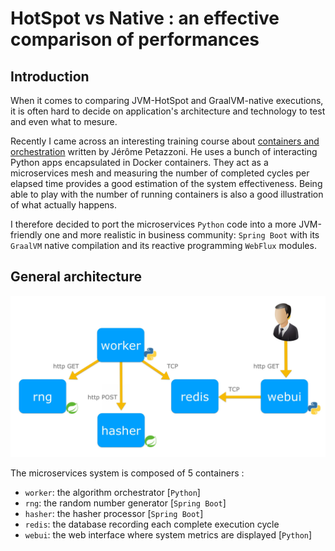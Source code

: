 # HotSpot vs Native : an effective comparison of performances

## Introduction
When it comes to comparing JVM-HotSpot and GraalVM-native executions, 
it is often hard to decide on application's architecture and technology to test and even what to mesure.

Recently I came across an interesting training course about [containers and orchestration](https://github.com/jpetazzo/container.training) 
written by Jérôme Petazzoni. He uses a bunch of interacting Python apps encapsulated in Docker containers. They act as 
a microservices mesh and measuring the number of completed cycles per elapsed time provides a good estimation of the 
system effectiveness. Being able to play with the number of running containers is also a good illustration of what 
actually happens.

I therefore decided to port the microservices `Python` code into a more JVM-friendly one and more realistic in
business community: `Spring Boot` with its `GraalVM` native compilation and its reactive programming `WebFlux` modules.

## General architecture

![schéma d'architecture](docs/architecture.jpg)

The microservices system is composed of 5 containers :
- `worker`: the algorithm orchestrator [`Python`]
- `rng`: the random number generator [`Spring Boot`]
- `hasher`: the hasher processor [`Spring Boot`]
- `redis`: the database recording each complete execution cycle
- `webui`: the web interface where system metrics are displayed [`Python`]

